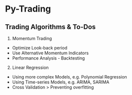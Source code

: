 # Py-Trading
## Trading Algorithms & To-Dos
1. Momentum Trading
- Optimize Look-back period
- Use Alternative Momentum Indicators
- Performance Analysis - Backtesting
2. Linear Regression
- Using more complex Models, e.g. Polynomial Regression
- Using Time-series Models, e.g. ARIMA, SARIMA
- Cross Validation > Preventing overfitting
